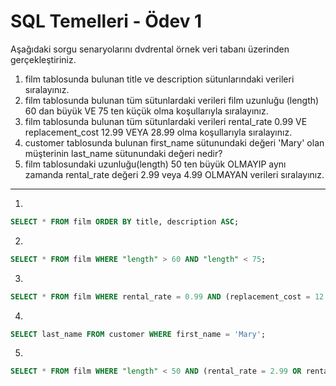 # SQL Temelleri - Ödev 1

Aşağıdaki sorgu senaryolarını dvdrental örnek veri tabanı üzerinden gerçekleştiriniz.

1. film tablosunda bulunan title ve description sütunlarındaki verileri sıralayınız.
2. film tablosunda bulunan tüm sütunlardaki verileri film uzunluğu (length) 60 dan büyük VE 75 ten küçük olma koşullarıyla sıralayınız.
3. film tablosunda bulunan tüm sütunlardaki verileri rental_rate 0.99 VE replacement_cost 12.99 VEYA 28.99 olma koşullarıyla sıralayınız.
4. customer tablosunda bulunan first_name sütunundaki değeri 'Mary' olan müşterinin last_name sütunundaki değeri nedir?
5. film tablosundaki uzunluğu(length) 50 ten büyük OLMAYIP aynı zamanda rental_rate değeri 2.99 veya 4.99 OLMAYAN verileri sıralayınız.

---

1.

```SQL
SELECT * FROM film ORDER BY title, description ASC;
```

2.

```SQL
SELECT * FROM film WHERE "length" > 60 AND "length" < 75;
```

3.

```SQL
SELECT * FROM film WHERE rental_rate = 0.99 AND (replacement_cost = 12.99 OR replacement_cost = 28.99);
```

4.

```SQL
SELECT last_name FROM customer WHERE first_name = 'Mary';
```

5.

```SQL
SELECT * FROM film WHERE "length" < 50 AND (rental_rate = 2.99 OR rental_rate = 4.99);
```
